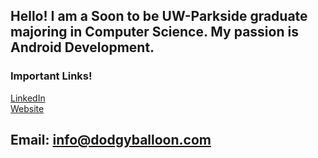 ## Hello! I am a Soon to be UW-Parkside graduate majoring in Computer Science. My passion is Android Development.

### Important Links!

[LinkedIn]   
[Website] 

## Email: info@dodgyballoon.com

[Website]: https://dodgyballoon.com
[LinkedIn]: https://www.linkedin.com/in/adam-dodson001/
